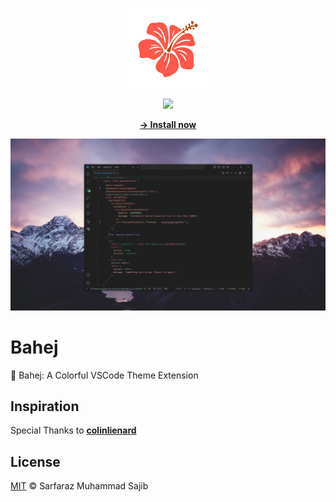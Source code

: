 <p align="center">
    <img height="128px" width="128px" src="https://raw.githubusercontent.com/Muhammad-Sarfaraz/Bahej/main/images/main.png">
</p>

<div align="center">

![](https://img.shields.io/visual-studio-marketplace/v/Sarfaraz.Bahej?color=seagreen)

[**→ Install now**](https://marketplace.visualstudio.com/items?itemName=Sarfaraz.Bahej)

![](https://raw.githubusercontent.com//Muhammad-Sarfaraz/Bahej/main/images/screenshot.png)

</div>

# Bahej
🌈 Bahej: A Colorful VSCode Theme Extension

## Inspiration

Special Thanks to [**colinlienard**](https://github.com/colinlienard) 

## License

[MIT](./LICENSE) © Sarfaraz Muhammad Sajib

